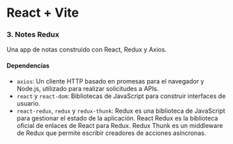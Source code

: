 # React + Vite

### 3. Notes Redux

Una app de notas construido con React, Redux y Axios.

#### Dependencias

- `axios`: Un cliente HTTP basado en promesas para el navegador y Node.js, utilizado para realizar solicitudes a APIs.
- `react` y `react-dom`: Bibliotecas de JavaScript para construir interfaces de usuario.
- `react-redux`, `redux` y `redux-thunk`: Redux es una biblioteca de JavaScript para gestionar el estado de la aplicación. React Redux es la biblioteca oficial de enlaces de React para Redux. Redux Thunk es un middleware de Redux que permite escribir creadores de acciones asíncronas.
